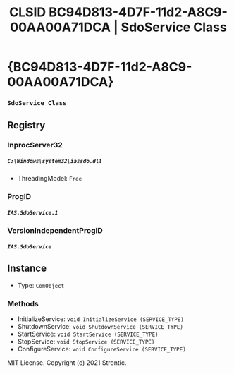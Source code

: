 ﻿---
title: "CLSID BC94D813-4D7F-11d2-A8C9-00AA00A71DCA | SdoService Class"
excerpt: What is COM-Object CLSID BC94D813-4D7F-11d2-A8C9-00AA00A71DCA?
---

# {BC94D813-4D7F-11d2-A8C9-00AA00A71DCA}

### `SdoService Class`

## Registry


### InprocServer32

##### `C:\Windows\system32\iassdo.dll`
* ThreadingModel: `Free`

### ProgID

##### `IAS.SdoService.1`

### VersionIndependentProgID

##### `IAS.SdoService`

## Instance

* Type: `ComObject`

### Methods

* InitializeService: `void InitializeService (SERVICE_TYPE)`
* ShutdownService: `void ShutdownService (SERVICE_TYPE)`
* StartService: `void StartService (SERVICE_TYPE)`
* StopService: `void StopService (SERVICE_TYPE)`
* ConfigureService: `void ConfigureService (SERVICE_TYPE)`

MIT License. Copyright (c) 2021 Strontic.


